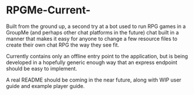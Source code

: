 # RPGMe-Current-
Built from the ground up, a second try at a bot used to run RPG games in a GroupMe (and perhaps other chat platforms in the future) chat built in a manner that makes it easy for anyone to change a few resource files to create their own chat RPG the way they see fit.

Currently contains only an offline entry point to the application, but is being developed in a hopefully generic enough way that an express endpoint should be easy to implement.

A real README should be coming in the near future, along with WIP user guide and example player guide.
